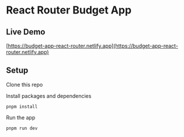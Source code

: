 # React Router Budget App

## Live Demo
[https://budget-app-react-router.netlify.app](https://budget-app-react-router.netlify.app)

## Setup

Clone this repo

Install packages and dependencies

```
pnpm install
```

Run the app

```
pnpm run dev
```